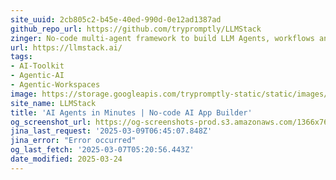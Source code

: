 ```yaml
---
site_uuid: 2cb805c2-b45e-40ed-990d-0e12ad1387ad
github_repo_url: https://github.com/trypromptly/LLMStack
zinger: No-code multi-agent framework to build LLM Agents, workflows and applications with your data
url: https://llmstack.ai/
tags:
- AI-Toolkit
- Agentic-AI
- Agentic-Workspaces
image: https://storage.googleapis.com/trypromptly-static/static/images/opengraph.jpg
site_name: LLMStack
title: 'AI Agents in Minutes | No-code AI App Builder'
og_screenshot_url: https://og-screenshots-prod.s3.amazonaws.com/1366x768/80/false/ebf4732dafc499920ac4f1f449082010d6371835b71c8280ab8788ef84074bb3.jpeg
jina_last_request: '2025-03-09T06:45:07.848Z'
jina_error: "Error occurred"
og_last_fetch: '2025-03-07T05:20:56.443Z'
date_modified: 2025-03-24
---
```




